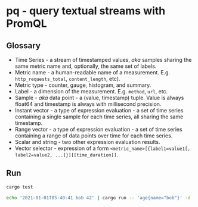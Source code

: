 # pq - query textual streams with PromQL

## Glossary

- Time Series - a stream of timestamped values, _aka_ samples sharing the same metric name and, optionally, the same set of labels.
- Metric name - a human-readable name of a measurement. E.g. `http_requests_total`, `content_length`, etc).
- Metric type - counter, gauge, histogram, and summary.
- Label - a dimension of the measurement. E.g. `method`, `url`, etc.
- Sample - _aka_ data point - a (value, timestamp) tuple. Value is always float64 and timestamp is always with millisecond precision.
- Instant vector - a type of expression evaluation - a set of time series containing a single sample for each time series, all sharing the same timestamp.
- Range vector - a type of expression evaluation - a set of time series containing a range of data points over time for each time series.
- Scalar and string - two other expression evaluation results.
- Vector selector - expression of a form `<metric_name>[{label1=value1[, label2=value2, ...]}][[time_duration]]`.

## Run

```bash
cargo test

echo '2021-01-01T05:40:41 bob 42' | cargo run -- 'age{name="bob"}' -d '([^\s]+)\s(\w+)\s(\d+)' -t '0:%Y-%m-%dT%H:%M:%S' -l 1:name -m 2:age
```

